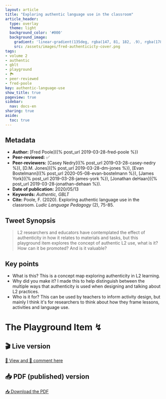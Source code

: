 ```yaml
---
layout: article
title: "Exploring authentic language use in the classroom"
article_header:
  type: overlay
  theme: light
  background_color: '#000'
  background_image:
    gradient: 'linear-gradient(135deg, rgba(147, 81, 182, .9), rgba(178, 236, 145 , .9))'
    src: /assets/images/fred-authenticicty-cover.png
tags:
- volume 2
- authentic
- gblt
- playground
- 🏞
- peer-reviewed
- fred-poole
key: authentic-language-use
show_title: true
pageview: true
sidebar:
  nav: docs-en
sharing: true
aside:
  toc: true
---
```


<meta name="citation_title" content="Exploring authentic language use in the classroom">
<meta name="citation_author" content="Poole, Fred">
<meta name="citation_publication_date" content="2020/05/13">
<meta name="citation_journal_title" content="Ludic Language Pedagogy">
<meta name="citation_volume" content="2">
<meta name="citation_firstpage" content="75">
<meta name="citation_lastpage" content="85">
<meta name="citation_pdf_url" content="http://www.llpjournal.org/assets/publication-pdfs/Poole_Authentic.pdf">

<!--more-->

## Metadata

- **Author:** [Fred Poole]({% post_url 2019-03-28-fred-poole %})
- **Peer-reviewed:** ✅
- **Peer-reviewers:** [Casey Nedry]({% post_url 2019-03-28-casey-nedry %}), [D.M. Jones]({% post_url 2019-03-28-dm-jones %}), [Evan Bostelmann]({% post_url 2020-05-08-evan-bostelmann %}), [James York]({% post_url 2019-03-28-james-york %}), [Jonathan deHaan]({% post_url 2019-03-28-jonathan-dehaan %}).
- **Date of publication:** 2020/05/13
- **Keywords:** *Authentic, GBLT*
- **Cite:** Poole, F. (2020). Exploring authentic language use in the classroom. *Ludic Language Pedagogy* (2), 75-85.


## Tweet Synopsis 

> L2 researchers and educators have contemplated the effect of authenticity in how it relates to materials and tasks, but this playground item explores the concept of authentic L2 use, what is it? How can it be promoted? And is it valuable?


## Key points

- What is this? This is a concept map exploring authenticity in L2 learning.
- Why did you make it? I made this to help distinguish between the multiple ways that authenticity is used when designing and talking about L2 practices.
- Who is it for? This can be used by teachers to inform activity design, but mainly I think it's for researchers to think about how they frame lessons, activities and language use.

# The Playground Item ↯

## 🎬 Live version

<a class="button button--success button--rounded button--lg" href="https://docs.google.com/document/d/1aQsqKPEd4zk382fvXG_n78Tgt3r1QikpWs3BCZyJDYA/edit?usp=sharing">👀 View and 📝 comment here </a> 

## 📥 PDF (published) version

<a class="button button--action button--rounded button--lg" href="/assets/publication-pdfs/Poole_Authentic.pdf"><i class="fas fa-file-download"></i> 📥 Download the PDF </a>